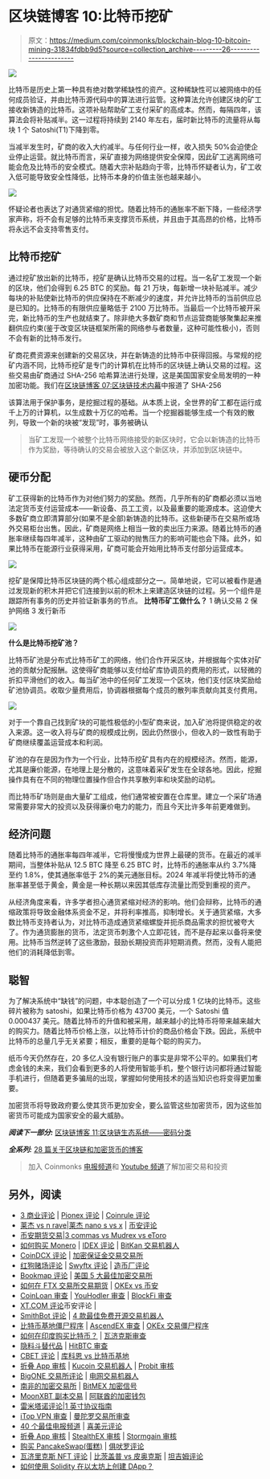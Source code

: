 # 区块链博客 10:比特币挖矿

> 原文：<https://medium.com/coinmonks/blockchain-blog-10-bitcoin-mining-31834fdbb9d5?source=collection_archive---------26----------------------->

![](img/0acc59e396d4083b936e6c92c16d4e54.png)

比特币是历史上第一种具有绝对数学稀缺性的资产。这种稀缺性可以被网络中的任何成员验证，并由比特币源代码中的算法进行监管。这种算法允许创建区块的矿工接收新铸造的比特币。这项补贴帮助矿工支付采矿的高成本。然而，每隔四年，该算法会将补贴减半。这一过程将持续到 2140 年左右，届时新比特币的流量将从每块 1 个 Satoshi(T1)下降到零。

当减半发生时，矿商的收入大约减半。与任何行业一样，收入损失 50%会迫使企业停止运营。就比特币而言，采矿直接为网络提供安全保障，因此矿工逃离网络可能会危及比特币的安全模式。随着大宗补贴趋向于零，比特币怀疑者认为，矿工收入低可能导致安全性降低，比特币本身的价值主张也越来越小。

![](img/79ae54ec98e852f56d97fe26ea589cfb.png)

怀疑论者也表达了对通货紧缩的担忧。随着比特币的通胀率不断下降，一些经济学家声称，将不会有足够的比特币来支撑货币系统，并且由于其高昂的价格，比特币将永远不会支持零售支付。

## 比特币挖矿

通过挖矿放出新的比特币，挖矿是确认比特币交易的过程。当一名矿工发现一个新的区块，他们会得到 6.25 BTC 的奖励。每 21 万块，每新增一块补贴减半。减少每块的补贴使新比特币的供应保持在不断减少的速度，并允许比特币的当前供应总是已知的。比特币的有限供应量略低于 2100 万比特币。当最后一个比特币被开采完，新比特币的生产也就结束了。除非绝大多数矿商和节点运营商能够聚集起来推翻供应约束(鉴于改变区块链框架所需的网络参与者数量，这种可能性极小)，否则不会有新的比特币发行。

矿商花费资源来创建新的交易区块，并在新铸造的比特币中获得回报。与常规的挖矿内涵不同，比特币挖矿是专门的计算机在比特币的区块链上确认交易的过程。这些交易由矿商通过 SHA-256 哈希算法进行处理，这是美国国家安全局发明的一种加密功能。我们在[区块链博客 07:区块链技术内幕](https://aaklii.medium.com/blockchain-blog-07-inside-blockchain-technology-part-1-42d91136cc91)中报道了 SHA-256

该算法用于保护事务，是挖掘过程的基础。从本质上说，全世界的矿工都在运行成千上万的计算机，以生成数十万亿的哈希。当一个挖掘器能够生成一个有效的散列，导致一个新的块被“发现”时，事务被确认

> 当矿工发现一个被整个比特币网络接受的新区块时，它会以新铸造的比特币作为奖励，等待确认的交易会被放入这个新区块，并添加到区块链中。

## 硬币分配

矿工获得新的比特币作为对他们努力的奖励。然而，几乎所有的矿商都必须以当地法定货币支付运营成本——新设备、员工工资，以及最重要的能源成本。这迫使大多数矿商立即清算部分(如果不是全部)新铸造的比特币。这些新硬币在交易所或场外交易柜台出售。因此，矿商是网络上相当一致的卖出压力来源。随着比特币的通胀率继续每四年减半，这种由矿工驱动的抛售压力的影响可能也会下降。此外，如果比特币在能源行业获得采用，矿商可能会开始用比特币支付部分运营成本。

![](img/eb999cfd21ffec1d974cc13a83f1d39b.png)

挖矿是保障比特币区块链的两个核心组成部分之一。简单地说，它可以被看作是通过发现新的积木并把它们连接到以前的积木上来建造区块链的过程。另一个组件是跟踪所有事务的历史并验证新事务的节点。
**比特币矿工做什么？**
1 确认交易
2 保护网络
3 发行新币

![](img/88a7fbab122f2f2b5541b9cfbdf299df.png)

**什么是比特币挖矿池？**

比特币矿池是分布式比特币矿工的网络，他们合作开采区块，并根据每个实体对矿池的贡献分配报酬。这使得矿商能够以支付给矿库协调员的费用的形式，以轻微的折扣平滑他们的收入。每当矿池中的任何矿工发现一个区块，他们支付区块奖励给矿池协调员。收取少量费用后，协调器根据每个成员的散列率贡献向其支付费用。

![](img/a297e6229a7fb8cfd05f9570f13e7fe8.png)

对于一个靠自己找到矿块的可能性极低的小型矿商来说，加入矿池将提供稳定的收入来源。这一收入将与矿商的规模成比例，因此仍然很小，但收入的一致性有助于矿商继续覆盖运营成本和利润。

矿池的存在是因为作为一个行业，比特币挖矿具有内在的规模经济。然而，能源，尤其是廉价能源，在地理上是分散的，这意味着采矿发生在全球各地。因此，挖掘操作具有在不同的物理位置操作但合作共享散列率和块奖励的动机。

而比特币矿场则是由大量矿工组成，他们通常被安置在仓库里。建立一个采矿场通常需要非常大的投资以及获得廉价电力的能力，而且今天比许多年前更难做到。

## 经济问题

随着比特币的通胀率每四年减半，它将慢慢成为世界上最硬的货币。在最近的减半期间，当整体补贴从 12.5 BTC 降至 6.25 BTC 时，比特币的通胀率从约 3.7%降至约 1.8%，使其通胀率低于 2%的美元通胀目标。2024 年减半将使比特币的通胀率甚至低于黄金，黄金是一种长期以来因其低库存流量比而受到重视的资产。

从经济角度来看，许多学者担心通货紧缩对经济的影响。他们会辩称，比特币的通缩政策将导致金融体系资金不足，并将利率推高，抑制增长。关于通货紧缩，大多数比特币支持者认为，对比特币造成通货紧缩螺旋并扼杀商品需求的担忧被夸大了。作为通货膨胀的货币，法定货币刺激个人立即花钱，而不是存起来以备将来使用。比特币当然逆转了这些激励，鼓励长期投资而非短期消费。然而，没有人能把他们的消耗降低到零。

## 聪智

为了解决系统中“缺钱”的问题，中本聪创造了一个可以分成 1 亿块的比特币。这些碎片被称为 satoshi，如果比特币价格为 43700 美元，一个 Satoshi 值 0.000437 美元。随着比特币的升值和被采用，越来越小的比特币将带来越来越大的购买力。随着比特币价格上涨，以比特币计价的商品价格会下跌。因此，系统中比特币的总量几乎无关紧要；相反，重要的是每个聪的购买力。

纸币今天仍然存在，20 多亿人没有银行账户的事实是非常不公平的。如果我们考虑金钱的未来，我们会看到更多的人将使用智能手机，整个银行访问都将通过智能手机进行，但随着更多骗局的出现，掌握如何使用技术的适当知识也将变得更加重要。

加密货币将导致政府要么使其货币更加安全，要么监管这些加密货币，因为这些加密货币可能成为国家安全的最大威胁。

***阅读下一部分:*** [区块链博客 11:区块链生态系统——密码分类](https://aaklii.medium.com/blockchain-blog-11-blockchain-ecosystem-crypto-categorization-18a48e4ce291)

***全系列:*** [28 篇关于区块链和加密货币的博客](https://aaklii.medium.com/28days-of-february-blockchain-and-cryptocurrency-research-blogs-4b73c51ce3db)

> 加入 Coinmonks [电报频道](https://t.me/coincodecap)和 [Youtube 频道](https://www.youtube.com/c/coinmonks/videos)了解加密交易和投资

## 另外，阅读

*   [3 商业评论](/coinmonks/3commas-review-an-excellent-crypto-trading-bot-2020-1313a58bec92) | [Pionex 评论](https://coincodecap.com/pionex-review-exchange-with-crypto-trading-bot) | [Coinrule 评论](/coinmonks/coinrule-review-2021-a-beginner-friendly-crypto-trading-bot-daf0504848ba)
*   [莱杰 vs n rave](/coinmonks/ledger-vs-ngrave-zero-7e40f0c1d694)|[莱杰 nano s vs x](/coinmonks/ledger-nano-s-vs-x-battery-hardware-price-storage-59a6663fe3b0) | [币安评论](/coinmonks/binance-review-ee10d3bf3b6e)
*   [币安期货交易](https://coincodecap.com/binance-futures-trading)|[3 commas vs Mudrex vs eToro](https://coincodecap.com/mudrex-3commas-etoro)
*   [如何购买 Monero](https://coincodecap.com/buy-monero) | [IDEX 评论](https://coincodecap.com/idex-review) | [BitKan 交易机器人](https://coincodecap.com/bitkan-trading-bot)
*   [CoinDCX 评论](/coinmonks/coindcx-review-8444db3621a2) | [加密保证金交易交易所](https://coincodecap.com/crypto-margin-trading-exchanges)
*   [红狗赌场评论](https://coincodecap.com/red-dog-casino-review) | [Swyftx 评论](https://coincodecap.com/swyftx-review) | [造币厂评论](https://coincodecap.com/coingate-review)
*   [Bookmap 评论](https://coincodecap.com/bookmap-review-2021-best-trading-software) | [美国 5 大最佳加密交易所](https://coincodecap.com/crypto-exchange-usa)
*   [如何在 FTX 交易所交易期货](https://coincodecap.com/ftx-futures-trading) | [OKEx vs 币安](https://coincodecap.com/okex-vs-binance)
*   [CoinLoan 审查](https://coincodecap.com/coinloan-review) | [YouHodler 审查](/coinmonks/youhodler-4-easy-ways-to-make-money-98969b9689f2) | [BlockFi 审查](https://coincodecap.com/blockfi-review)
*   [XT.COM 评论](https://coincodecap.com/profittradingapp-for-binance)币安评论 |
*   [SmithBot 评论](https://coincodecap.com/smithbot-review) | [4 款最佳免费开源交易机器人](https://coincodecap.com/free-open-source-trading-bots)
*   [比特币基地僵尸程序](/coinmonks/coinbase-bots-ac6359e897f3) | [AscendEX 审查](/coinmonks/ascendex-review-53e829cf75fa) | [OKEx 交易僵尸程序](/coinmonks/okex-trading-bots-234920f61e60)
*   [如何在印度购买比特币？](/coinmonks/buy-bitcoin-in-india-feb50ddfef94) | [瓦济克斯审查](/coinmonks/wazirx-review-5c811b074f5b)
*   [隐料斗替代品](/coinmonks/cryptohopper-alternatives-d67287b16d27) | [HitBTC 审查](/coinmonks/hitbtc-review-c5143c5d53c2)
*   [CBET 评论](https://coincodecap.com/cbet-casino-review) | [库科恩 vs 比特币基地](https://coincodecap.com/kucoin-vs-coinbase)
*   [折叠 App 审核](https://coincodecap.com/fold-app-review) | [Kucoin 交易机器人](/coinmonks/kucoin-trading-bot-automate-your-trades-8cf0ca2138e0) | [Probit 审核](https://coincodecap.com/probit-review)
*   [BigONE 交易所评论](/coinmonks/bigone-exchange-review-64705d85a1d4) | [电网交易机器人](https://coincodecap.com/grid-trading)
*   [南非的加密交易所](https://coincodecap.com/crypto-exchanges-in-south-africa) | [BitMEX 加密信号](https://coincodecap.com/bitmex-crypto-signals)
*   [MoonXBT 副本交易](https://coincodecap.com/moonxbt-copy-trading) | [阿联酋的加密钱包](https://coincodecap.com/crypto-wallets-in-uae)
*   [雷米塔诺评论](https://coincodecap.com/remitano-review)|[1 英寸协议指南](https://coincodecap.com/1inch)
*   [iTop VPN 审查](https://coincodecap.com/itop-vpn-review) | [曼陀罗交易所审查](https://coincodecap.com/mandala-exchange-review)
*   [40 个最佳电报频道](https://coincodecap.com/best-telegram-channels) | [喜美元评论](https://coincodecap.com/hi-dollar-review)
*   [折叠 App 审核](https://coincodecap.com/fold-app-review) | [StealthEX 审核](/coinmonks/stealthex-review-396c67309988) | [Stormgain 审核](https://coincodecap.com/stormgain-review)
*   [购买 PancakeSwap(蛋糕)](https://coincodecap.com/buy-pancakeswap) | [俱吠罗评论](/coinmonks/coinswitch-kuber-review-1a8dc5c7a739)
*   [瓦济里克斯 NFT 评论](https://coincodecap.com/wazirx-nft-review) | [比茨盖普 vs 皮奥克斯](https://coincodecap.com/bitsgap-vs-pionex) | [坦吉姆评论](https://coincodecap.com/tangem-wallet-review)
*   [如何使用 Solidity 在以太坊上创建 DApp？](https://coincodecap.com/create-a-dapp-on-ethereum-using-solidity)